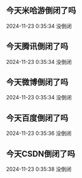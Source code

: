 ## 今天米哈游倒闭了吗

2024-11-23 0:35:34 没倒闭

## 今天腾讯倒闭了吗

2024-11-23 0:35:34 没倒闭

## 今天微博倒闭了吗

2024-11-23 0:35:34 没倒闭

## 今天百度倒闭了吗

2024-11-23 0:35:36 没倒闭

## 今天CSDN倒闭了吗

2024-11-23 0:35:38 没倒闭


